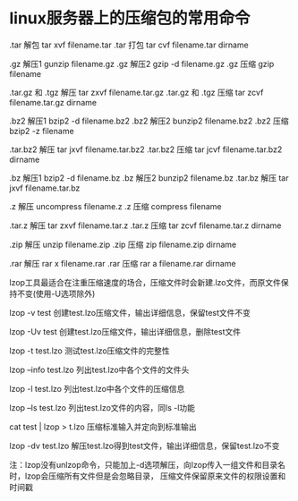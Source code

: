 # linux服务器上的压缩包的常用命令

.tar 解包 tar xvf filename.tar
.tar 打包 tar cvf filename.tar dirname

.gz 解压1 gunzip filename.gz
.gz 解压2 gzip -d filename.gz
.gz 压缩 gzip filename

.tar.gz 和 .tgz 解压 tar zxvf filename.tar.gz
.tar.gz 和 .tgz 压缩 tar zcvf filename.tar.gz dirname

.bz2 解压1 bzip2 -d filename.bz2
.bz2 解压2 bunzip2 filename.bz2
.bz2 压缩 bzip2 -z filename

.tar.bz2 解压 tar jxvf filename.tar.bz2
.tar.bz2 压缩 tar jcvf filename.tar.bz2 dirname

.bz 解压1 bzip2 -d filename.bz
.bz 解压2 bunzip2 filename.bz
.tar.bz 解压 tar jxvf filename.tar.bz

.z 解压 uncompress filename.z
.z 压缩 compress filename

.tar.z 解压 tar zxvf filename.tar.z
.tar.z 压缩 tar zcvf filename.tar.z dirname

.zip 解压 unzip filename.zip
.zip 压缩 zip filename.zip dirname

.rar 解压 rar x filename.rar
.rar 压缩 rar a filename.rar dirname

lzop工具最适合在注重压缩速度的场合，压缩文件时会新建.lzo文件，而原文件保持不变(使用-U选项除外)

lzop -v test 创建test.lzo压缩文件，输出详细信息，保留test文件不变

lzop -Uv test 创建test.lzo压缩文件，输出详细信息，删除test文件

lzop -t test.lzo 测试test.lzo压缩文件的完整性

lzop –info test.lzo 列出test.lzo中各个文件的文件头

lzop -l test.lzo 列出test.lzo中各个文件的压缩信息

lzop –ls test.lzo 列出test.lzo文件的内容，同ls -l功能

cat test | lzop > t.lzo 压缩标准输入并定向到标准输出

lzop -dv test.lzo 解压test.lzo得到test文件，输出详细信息，保留test.lzo不变

注：lzop没有unlzop命令，只能加上-d选项解压，向lzop传入一组文件和目录名时，lzop会压缩所有文件但是会忽略目录，
压缩文件保留原来文件的权限设置和时间戳